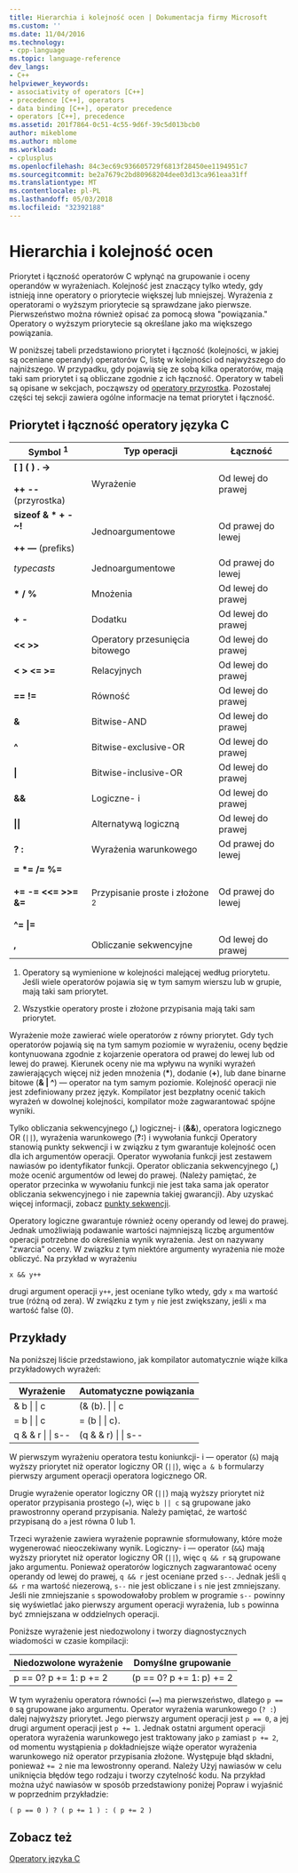 ```yaml
---
title: Hierarchia i kolejność ocen | Dokumentacja firmy Microsoft
ms.custom: ''
ms.date: 11/04/2016
ms.technology:
- cpp-language
ms.topic: language-reference
dev_langs:
- C++
helpviewer_keywords:
- associativity of operators [C++]
- precedence [C++], operators
- data binding [C++], operator precedence
- operators [C++], precedence
ms.assetid: 201f7864-0c51-4c55-9d6f-39c5d013bcb0
author: mikeblome
ms.author: mblome
ms.workload:
- cplusplus
ms.openlocfilehash: 84c3ec69c936605729f6813f28450ee1194951c7
ms.sourcegitcommit: be2a7679c2bd80968204dee03d13ca961eaa31ff
ms.translationtype: MT
ms.contentlocale: pl-PL
ms.lasthandoff: 05/03/2018
ms.locfileid: "32392188"
---
```

# <a name="precedence-and-order-of-evaluation"></a>Hierarchia i kolejność ocen
Priorytet i łączność operatorów C wpłynąć na grupowanie i oceny operandów w wyrażeniach. Kolejność jest znaczący tylko wtedy, gdy istnieją inne operatory o priorytecie większej lub mniejszej. Wyrażenia z operatorami o wyższym priorytecie są sprawdzane jako pierwsze. Pierwszeństwo można również opisać za pomocą słowa "powiązania." Operatory o wyższym priorytecie są określane jako ma większego powiązania.  
  
 W poniższej tabeli przedstawiono priorytet i łączność (kolejności, w jakiej są oceniane operandy) operatorów C, listę w kolejności od najwyższego do najniższego. W przypadku, gdy pojawią się ze sobą kilka operatorów, mają taki sam priorytet i są obliczane zgodnie z ich łączność. Operatory w tabeli są opisane w sekcjach, począwszy od [operatory przyrostka](../c-language/postfix-operators.md). Pozostałej części tej sekcji zawiera ogólne informacje na temat priorytet i łączność.  
  
## <a name="precedence-and-associativity-of-c-operators"></a>Priorytet i łączność operatory języka C  
  
|Symbol <sup>1</sup>|Typ operacji|Łączność|  
|-------------|-----------------------|-------------------|  
|**\[ ] ( ) . ->**<br /><br />**++** **--** (przyrostka)|Wyrażenie|Od lewej do prawej|  
**sizeof & \* + - ~!**<br /><br />**++ —** (prefiks)|Jednoargumentowe|Od prawej do lewej|  
|*typecasts*|Jednoargumentowe|Od prawej do lewej|  
|**\* / %**|Mnożenia|Od lewej do prawej|  
|**+ -**|Dodatku|Od lewej do prawej|  
|**\<\< >>**|Operatory przesunięcia bitowego|Od lewej do prawej|  
|**\< > \<= >=**|Relacyjnych|Od lewej do prawej|  
|**== !=**|Równość|Od lewej do prawej|  
|**&**|Bitwise-AND|Od lewej do prawej|  
|**^**|Bitwise-exclusive-OR|Od lewej do prawej|  
|**&#124;**|Bitwise-inclusive-OR|Od lewej do prawej|  
|**&&**|Logiczne- i|Od lewej do prawej|  
|**&#124;&#124;**|Alternatywą logiczną|Od lewej do prawej|  
|**? :**|Wyrażenia warunkowego|Od prawej do lewej|  
|**= \*= /= %=**<br /><br /> **+= -= \<\<= >>= &=**<br /><br /> **^= &#124;=**|Przypisanie proste i złożone <sup>2</sup>|Od prawej do lewej|  
|**,**|Obliczanie sekwencyjne|Od lewej do prawej|  
  
 1. Operatory są wymienione w kolejności malejącej według priorytetu. Jeśli wiele operatorów pojawia się w tym samym wierszu lub w grupie, mają taki sam priorytet.  
  
 2. Wszystkie operatory proste i złożone przypisania mają taki sam priorytet.  
  
 Wyrażenie może zawierać wiele operatorów z równy priorytet. Gdy tych operatorów pojawią się na tym samym poziomie w wyrażeniu, oceny będzie kontynuowana zgodnie z kojarzenie operatora od prawej do lewej lub od lewej do prawej. Kierunek oceny nie ma wpływu na wyniki wyrażeń zawierających więcej niż jeden mnożenia (**\***), dodanie (**+**), lub dane binarne bitowe (**& &#124; ^**) — operator na tym samym poziomie. Kolejność operacji nie jest zdefiniowany przez język. Kompilator jest bezpłatny ocenić takich wyrażeń w dowolnej kolejności, kompilator może zagwarantować spójne wyniki.  
  
 Tylko obliczania sekwencyjnego (**,**) logicznej- i (**&&**), operatora logicznego OR (`||`), wyrażenia warunkowego (**?:**) i wywołania funkcji Operatory stanowią punkty sekwencji i w związku z tym gwarantuje kolejność ocen dla ich argumentów operacji. Operator wywołania funkcji jest zestawem nawiasów po identyfikator funkcji. Operator obliczania sekwencyjnego (**,**) może ocenić argumentów od lewej do prawej. (Należy pamiętać, że operator przecinka w wywołaniu funkcji nie jest taka sama jak operator obliczania sekwencyjnego i nie zapewnia takiej gwarancji). Aby uzyskać więcej informacji, zobacz [punkty sekwencji](../c-language/c-sequence-points.md).  
  
 Operatory logiczne gwarantuje również oceny operandy od lewej do prawej. Jednak umożliwiają podawanie wartości najmniejszą liczbę argumentów operacji potrzebne do określenia wynik wyrażenia. Jest on nazywany "zwarcia" oceny. W związku z tym niektóre argumenty wyrażenia nie może obliczyć. Na przykład w wyrażeniu  
  
`x && y++`  
  
 drugi argument operacji `y++`, jest oceniane tylko wtedy, gdy `x` ma wartość true (różną od zera). W związku z tym `y` nie jest zwiększany, jeśli `x` ma wartość false (0).  
  
## <a name="examples"></a>Przykłady
  
 Na poniższej liście przedstawiono, jak kompilator automatycznie wiąże kilka przykładowych wyrażeń:  

|Wyrażenie|Automatyczne powiązania|  
|----------------|-----------------------|  
|& b &#124; &#124; c|(& (b). &#124; &#124; c|  
|= b &#124; &#124; c|= (b &#124; &#124; c).|  
|q & & r &#124; &#124; s--|(q & & r) &#124; &#124; s--|  

 W pierwszym wyrażeniu operatora testu koniunkcji- i — operator (`&`) mają wyższy priorytet niż operator logiczny OR (`||`), więc `a & b` formularzy pierwszy argument operacji operatora logicznego OR.  
  
 Drugie wyrażenie operator logiczny OR (`||`) mają wyższy priorytet niż operator przypisania prostego (`=`), więc `b || c` są grupowane jako prawostronny operand przypisania. Należy pamiętać, że wartość przypisaną do `a` jest równa 0 lub 1.  
  
 Trzeci wyrażenie zawiera wyrażenie poprawnie sformułowany, które może wygenerować nieoczekiwany wynik. Logiczny- i — operator (`&&`) mają wyższy priorytet niż operator logiczny OR (`||`), więc `q && r` są grupowane jako argumentu. Ponieważ operatorów logicznych zagwarantować oceny operandy od lewej do prawej, `q && r` jest oceniane przed `s--`. Jednak jeśli `q && r` ma wartość niezerową, `s--` nie jest obliczane i `s` nie jest zmniejszany. Jeśli nie zmniejszanie `s` spowodowałoby problem w programie `s--` powinny się wyświetlać jako pierwszy argument operacji wyrażenia, lub `s` powinna być zmniejszana w oddzielnych operacji.  
  
 Poniższe wyrażenie jest niedozwolony i tworzy diagnostycznych wiadomości w czasie kompilacji:  
  
|Niedozwolone wyrażenie|Domyślne grupowanie|  
|------------------------|----------------------|  
|p == 0? p += 1: p += 2|(p == 0? p += 1: p) += 2|  
  
 W tym wyrażeniu operatora równości (`==`) ma pierwszeństwo, dlatego `p == 0` są grupowane jako argumentu. Operator wyrażenia warunkowego (`? :`) dalej najwyższy priorytet. Jego pierwszy argument operacji jest `p == 0`, a jej drugi argument operacji jest `p += 1`. Jednak ostatni argument operacji operatora wyrażenia warunkowego jest traktowany jako `p` zamiast `p += 2`, od momentu wystąpienia `p` dokładniejsze wiąże operator wyrażenia warunkowego niż operator przypisania złożone. Występuje błąd składni, ponieważ `+= 2` nie ma lewostronny operand. Należy Użyj nawiasów w celu uniknięcia błędów tego rodzaju i tworzy czytelność kodu. Na przykład można użyć nawiasów w sposób przedstawiony poniżej Popraw i wyjaśnić w poprzednim przykładzie:  
  
`( p == 0 ) ? ( p += 1 ) : ( p += 2 )`  
  
## <a name="see-also"></a>Zobacz też  
 [Operatory języka C](../c-language/c-operators.md)
